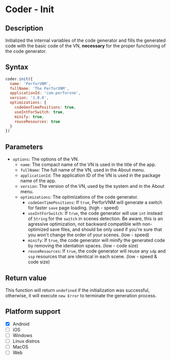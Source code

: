 # Coder - Init

## Description

Initialized the internal variables of the code generator and fills the generated code with the basic code of the VN, **necessary** for the proper functioning of the code generator.

## Syntax

```js
coder.init({
  name: 'PerforVNM',
  fullName: 'The PerforVNM',
  applicationId: 'com.perforvnm',
  version: '1.0.0',
  optimizations: {
    codeGenTimePositions: true,
    useIntForSwitch: true,
    minify: true,
    reuseResources: true
  }
})
```

## Parameters

- `options`: The options of the VN.
  - `name`: The compact name of the VN is used in the title of the app.
  - `fullName`: The full name of the VN, used in the About menu.
  - `applicationId`: The application ID of the VN is used in the package name of the app.
  - `version`: The version of the VN, used by the system and in the About menu.
  - `optimizations`: The optimizations of the code generator.
    - `codeGenTimePositions`: If `true`, PerforVNM will generate a switch for faster `save` page loading. (high - speed)
    - `useIntForSwitch`: If `true`, the code generator will use `int` instead of `String` for the `switch` in scenes detection. Be aware, this is an agressive optimization, not backward compatible with non-optimized save files, and should be only used if you're sure that you won't change the order of your scenes. (low - speed)
    - `minify`: If `true`, the code generator will minify the generated code by removing the identation spaces. (low - code size)
    - `reuseResources`: If `true`, the code generator will reuse any `sdp` and `ssp` resources that are identical in each scene. (low - speed & code size)

## Return value

This function will return `undefined` if the initialization was successful, otherwise, it will execute `new Error` to terminate the generation process.

## Platform support

- [x] Android
- [ ] iOS
- [ ] Windows
- [ ] Linux distros
- [ ] MacOS
- [ ] Web
